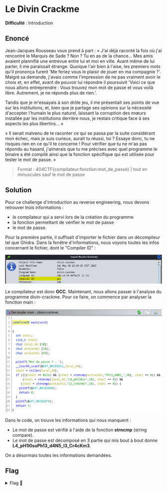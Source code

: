 # Le Divin Crackme

**Difficulté** : Introduction

## Enoncé

Jean-Jacques Rousseau vous prend à part : « J'ai déjà raconté la fois où j'ai rencontré le Marquis de Sade ? Non ? Tu en as de la chance... Mes amis avaient plannifié une entrevue entre lui et moi en ville. Avant même de lui parler, il me paraissait étrange. Quoique l'air bien à l'aise, les premiers mots qu'il prononça furent 'Me feriez vous le plaisir de jouer en ma compagnie ?'. Malgré sa demande, j'avais comme l'impression de ne pas vraiment avoir le choix et, en effet, avant de pouvoir lui répondre il poursuivit 'Voici ce que nous allons entreprendre : Vous trouvez mon mot de passe et vous voilà libre. Autrement, je ne réponds plus de rien.'.

Tandis que je m'essayais à son drôle jeu, il me présentait ses points de vue sur les institutions, et, bien que je partage ses opinions sur la nécessité d'accepter l'humain le plus naturel, laissant la corruption des mœurs installée par les institutions derrière nous, je restais critique face à ses aspects les plus libertins... »

« Il serait malvenu de te raconter ce qui se passa par la suite considérant mon échec, mais je suis curieux, aurait tu réussi, toi ? Essaye donc, tu ne risques rien en ce qu'il te concerne ! Pour vérifier que tu ne m'as pas répondu au hasard, j'aimerais que tu me précises avec quel programme le binaire a été compilé ainsi que la fonction spécifique qui est utilisée pour tester le mot de passe. »

> Format : 404CTF{compilateur:fonction:mot_de_passe} | tout en minuscules sauf le mot de passe


## Solution

Pour ce challenge d'introduction au reverse engineering, nous devons retrouver trois informations :  
- le compilateur qui a servi lors de la création du programme  
- la fonction permettant de vérifier le mot de passe  
- le mot de passe.

Pour la première partie, il suffisait d'importer le fichier dans un décompileur tel que Ghidra. Dans la fenêtre d'informations, nous voyons toutes les infos concernant le fichier, dont le "Compiler ID" : 

<p align="center"><img src="Information.png" alt="Information" width="800"></p>

Le compilateur est donc **GCC**. Maintenant, nous allons passer à l'analyse du programme divin-crackme. Pour ce faire, on commence par analyser la fonction main : 

<p align="center"><img src="Fonction main.png" alt="Fonction main" width="600"></p>

Dans le code, on trouve les informations qui nous manquent :
- Le mot de passe est vérifié à l'aide de la fonction **strncmp** (string compare).
- Le mot de passe est décomposé en 3 partie qui mis bout à bout donne **L4_pH1l0soPh13_d4N5_l3_Cr4cKm3**.

On a désormais toutes les informations demandées.

## Flag

<details>
<summary> Flag 🚩</summary>

```
404CTF{gcc:strncmp:L4_pH1l0soPh13_d4N5_l3_Cr4cKm3}
```
